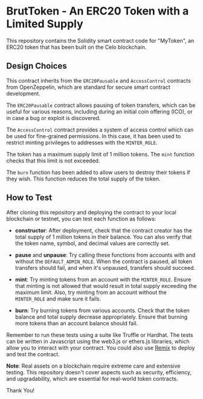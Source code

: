# BrutToken - An ERC20 Token with a Limited Supply

This repository contains the Solidity smart contract code for "MyToken", an ERC20 token that has been built on the Celo blockchain. 

## Design Choices 

This contract inherits from the `ERC20Pausable` and `AccessControl` contracts from OpenZeppelin, which are standard for secure smart contract development. 

The `ERC20Pausable` contract allows pausing of token transfers, which can be useful for various reasons, including during an initial coin offering (ICO), or in case a bug or exploit is discovered.

The `AccessControl` contract provides a system of access control which can be used for fine-grained permissions. In this case, it has been used to restrict minting privileges to addresses with the `MINTER_ROLE`. 

The token has a maximum supply limit of 1 million tokens. The `mint` function checks that this limit is not exceeded.

The `burn` function has been added to allow users to destroy their tokens if they wish. This function reduces the total supply of the token.

## How to Test

After cloning this repository and deploying the contract to your local blockchain or testnet, you can test each function as follows:

- **constructor**: After deployment, check that the contract creator has the total supply of 1 million tokens in their balance. You can also verify that the token name, symbol, and decimal values are correctly set.

- **pause** and **unpause**: Try calling these functions from accounts with and without the `DEFAULT_ADMIN_ROLE`. When the contract is paused, all token transfers should fail, and when it's unpaused, transfers should succeed.

- **mint**: Try minting tokens from an account with the `MINTER_ROLE`. Ensure that minting is not allowed that would result in total supply exceeding the maximum limit. Also, try minting from an account without the `MINTER_ROLE` and make sure it fails.

- **burn**: Try burning tokens from various accounts. Check that the token balance and total supply decrease appropriately. Ensure that burning more tokens than an account balance should fail.

Remember to run these tests using a suite like Truffle or Hardhat. The tests can be written in Javascript using the web3.js or ethers.js libraries, which allow you to interact with your contract. You could also use [Remix](https://remix.ethereum.org/) to deploy and test the contract.

**Note**: Real assets on a blockchain require extreme care and extensive testing. This repository doesn't cover aspects such as security, efficiency, and upgradability, which are essential for real-world token contracts. 

Thank You!
